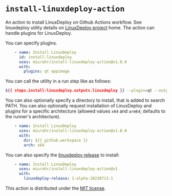 # `install-linuxdeploy-action`

An action to install LinuxDeploy on Github Actions workflow.
See linuxdeploy utility details on [LinuxDeploy project](https://github.com/linuxdeploy/linuxdeploy) home.
The action can handle plugins for LinuxDeploy.

You can specify plugins.

```yml
    - name: Install LinuxDeploy
      id: install-linuxdeploy
      uses: miurahr/install-linuxdeploy-action@v1.8.0
      with:
        plugins: qt appimage
```
You can call the utility in a run step like as follows:

```bash
${{ steps.install-linuxdeploy.outputs.linuxdeploy }} --plugin=qt --output=appimage --create-desktop-file --executable=Apps --appdir appdir --icon-file=Apps.svg
```

You can also optionally specify a directory to install, that is added to search PATH.
You can also optionally request installation of LinuxDeploy and plugins for a specific architecture (allowed values `x64` and `arm64`; defaults to the runner's architecture).

```yml
    - name: Install LinuxDeploy
      uses: miurahr/install-linuxdeploy-action@v1.8.0
      with:
        dir: ${{ github.workspace }}
        arch: x64
```

You can also specify the [linuxdeploy release](https://github.com/linuxdeploy/linuxdeploy/releases) to install:

```yml
    - name: Install LinuxDeploy
      uses: miurahr/install-linuxdeploy-action@v1
      with:
        linuxdeploy-release: 1-alpha-20230713-1
```

This action is distributed under the [MIT license](LICENSE).
